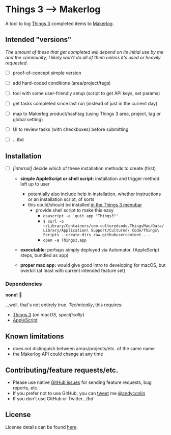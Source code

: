 # Things 3 --> Makerlog
A tool to log [Things 3](https://culturedcode.com/things/) completed items to [Makerlog](https://getmakerlog.com).

## Intended "versions"
_The amount of these that get completed will depend on its initial use by me and the community; I likely won't do all of them unless it's used or heavily requested._
+ [ ] proof-of-concept simple version
+ [ ] add hard-coded conditions (area/project/tags)
+ [ ] tool with some user-friendly setup (script to get API keys, set params)
+ [ ] get tasks completed since last run (instead of just in the current day)
+ [ ] map to Makerlog product/hashtag (using Things 3 area, project, tag or global setting)
+ [ ] UI to review tasks (with checkboxes) before submitting
+ [ ] ...tbd


## Installation

- [ ] _[internal]_ decide which of these installation methods to create (first)
  - **simple AppleScript or shell script:** installation and trigger method left up to user
    - potentially also include help in installation, whether instructions or an installation script, of sorts
    - this could/should be installed [in the Things 3 menubar](https://support.culturedcode.com/customer/en/portal/articles/2803572-using-applescript-with-things#add-scripts-to-your-menu-bar)
      - provide shell script to make this easy
        - `osascript -e 'quit app "Things3"'`
        - `$ curl -o ~/Library/Containers/com.culturedcode.ThingsMac/Data/Library/Application\ Support/Cultured\ Code/Things\ Scripts --create-dirs raw.githubusercontent....`
        - `open -a Things3.app`

  - **executable:** perhaps simply deployed via Automator. (AppleScript steps, bundled as app)
  - **proper mac app:** would give good intro to developing for macOS, but overkill (at least with current intended feature set)


### Dependencies
**none!** 🎉  

...well, that's not entirely true. _Technically_, this requires:
+ [Things 3](https://culturedcode.com/things/) (_on macOS, specifically_)
+ [AppleScript](https://developer.apple.com/library/archive/documentation/AppleScript/Conceptual/AppleScriptLangGuide/introduction/ASLR_intro.html)

## Known limitations
+ does not distinguish between areas/projects/etc. of the same name
+ the Makerlog API could change at any time

## Contributing/feature requests/etc.
+ Please use native [GitHub issues](/issues) for sending feature requests, bug reports, etc.  
+ If you prefer not to use GitHub, you can [tweet](https://twitter.com/intent/tweet?url=https%3A%2F%2Fgithub.com%2Fandyconlin%2Fthings3ToMakerlog&text=@andyconlin%2C%20here%20is%20a%20feature%20request%20for%20Things%203%20--%3E%20Makerlog%3A%20) me [@andyconlin](https://twitter.com/andyconlin)
+ If you don't use GitHub or Twitter..._tbd_


## License
License details can be found [here](LICENSE.md).
